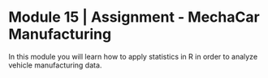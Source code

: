 # Module 15 | Assignment - MechaCar Manufacturing

In this module you will learn how to apply statistics in R in order to analyze vehicle manufacturing data.


